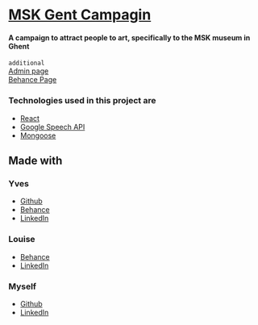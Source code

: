 # [MSK Gent Campagin](https://salty-refuge-78411.herokuapp.com/story)
#### A campaign to attract people to art, specifically to the MSK museum in Ghent 

```additional```
</br>
[Admin page](https://salty-refuge-78411.herokuapp.com/admin) 
</br>
[Behance Page](https://www.behance.net/gallery/57456197/MSK-Museum-of-Fine-Arts-Ghent)



### Technologies used in this project are
- [React](https://reactjs.org/)
- [Google Speech API](https://cloud.google.com/speech/?hl=nl)
- [Mongoose](http://mongoosejs.com/)

## Made with 
### Yves 
- [Github](https://github.com/YvesMeeuws)
- [Behance](https://www.behance.net/meeuws_yve51c2)
- [LinkedIn](https://www.linkedin.com/in/yves-laurent-meeuws-004806160/)

### Louise
- [Behance](https://www.behance.net/louisedebrauwer)
- [LinkedIn](https://www.linkedin.com/in/louisedebrauwer/)

### Myself 
- [Github](https://github.com/LarsVanderheydt)
- [LinkedIn](https://www.linkedin.com/in/lars-vanderheydt/)
